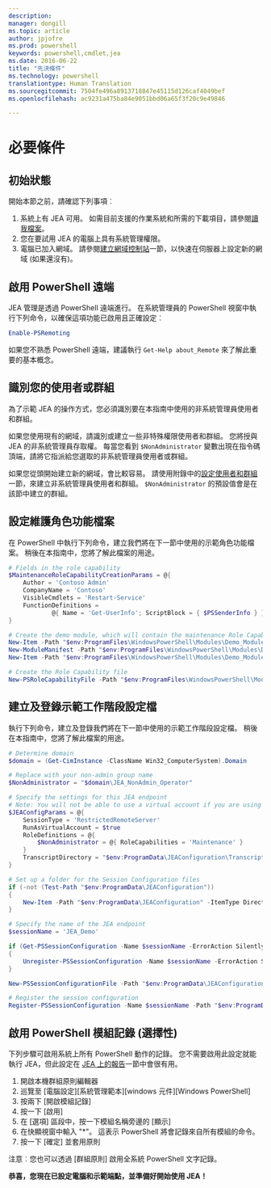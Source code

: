 ```yaml
---
description: 
manager: dongill
ms.topic: article
author: jpjofre
ms.prod: powershell
keywords: powershell,cmdlet,jea
ms.date: 2016-06-22
title: "先決條件"
ms.technology: powershell
translationtype: Human Translation
ms.sourcegitcommit: 7504fe496a8913718847e45115d126caf4049bef
ms.openlocfilehash: ac9231a475ba84e9051bbd06a65f3f20c9e49846

---
```


# 必要條件

## 初始狀態
開始本節之前，請確認下列事項︰

1. 系統上有 JEA 可用。 如需目前支援的作業系統和所需的下載項目，請參閱[讀我檔案](./README.md)。
2. 您在要試用 JEA 的電腦上具有系統管理權限。
3. 電腦已加入網域。
請參閱[建立網域控制站](#creating-a-domain-controller)一節，以快速在伺服器上設定新的網域 (如果還沒有)。

## 啟用 PowerShell 遠端
JEA 管理是透過 PowerShell 遠端進行。
在系統管理員的 PowerShell 視窗中執行下列命令，以確保這項功能已啟用且正確設定︰

```PowerShell
Enable-PSRemoting
```

如果您不熟悉 PowerShell 遠端，建議執行 `Get-Help about_Remote` 來了解此重要的基本概念。

## 識別您的使用者或群組
為了示範 JEA 的操作方式，您必須識別要在本指南中使用的非系統管理員使用者和群組。

如果您使用現有的網域，請識別或建立一些非特殊權限使用者和群組。
您將授與 JEA 的非系統管理員存取權。
每當您看到 `$NonAdministrator` 變數出現在指令碼頂端，請將它指派給您選取的非系統管理員使用者或群組。

如果您從頭開始建立新的網域，會比較容易。
請使用附錄中的[設定使用者和群組](creating-a-domain-controller.md#set-up-users-and-groups)一節，來建立非系統管理員使用者和群組。
`$NonAdministrator` 的預設值會是在該節中建立的群組。

## 設定維護角色功能檔案
在 PowerShell 中執行下列命令，建立我們將在下一節中使用的示範角色功能檔案。
稍後在本指南中，您將了解此檔案的用途。

```PowerShell
# Fields in the role capability
$MaintenanceRoleCapabilityCreationParams = @{
    Author = 'Contoso Admin'
    CompanyName = 'Contoso'
    VisibleCmdlets = 'Restart-Service'
    FunctionDefinitions =
            @{ Name = 'Get-UserInfo'; ScriptBlock = { $PSSenderInfo } }
}

# Create the demo module, which will contain the maintenance Role Capability File
New-Item -Path "$env:ProgramFiles\WindowsPowerShell\Modules\Demo_Module" -ItemType Directory
New-ModuleManifest -Path "$env:ProgramFiles\WindowsPowerShell\Modules\Demo_Module\Demo_Module.psd1"
New-Item -Path "$env:ProgramFiles\WindowsPowerShell\Modules\Demo_Module\RoleCapabilities" -ItemType Directory

# Create the Role Capability file
New-PSRoleCapabilityFile -Path "$env:ProgramFiles\WindowsPowerShell\Modules\Demo_Module\RoleCapabilities\Maintenance.psrc" @MaintenanceRoleCapabilityCreationParams
```

## 建立及登錄示範工作階段設定檔
執行下列命令，建立及登錄我們將在下一節中使用的示範工作階段設定檔。
稍後在本指南中，您將了解此檔案的用途。

```PowerShell
# Determine domain
$domain = (Get-CimInstance -ClassName Win32_ComputerSystem).Domain

# Replace with your non-admin group name
$NonAdministrator = "$domain\JEA_NonAdmin_Operator"

# Specify the settings for this JEA endpoint
# Note: You will not be able to use a virtual account if you are using WMF 5.0 on Windows 7 or Windows Server 2008 R2
$JEAConfigParams = @{
    SessionType = 'RestrictedRemoteServer'
    RunAsVirtualAccount = $true
    RoleDefinitions = @{
        $NonAdministrator = @{ RoleCapabilities = 'Maintenance' }
    }
    TranscriptDirectory = "$env:ProgramData\JEAConfiguration\Transcripts"
}

# Set up a folder for the Session Configuration files
if (-not (Test-Path "$env:ProgramData\JEAConfiguration"))
{
    New-Item -Path "$env:ProgramData\JEAConfiguration" -ItemType Directory
}

# Specify the name of the JEA endpoint
$sessionName = 'JEA_Demo'

if (Get-PSSessionConfiguration -Name $sessionName -ErrorAction SilentlyContinue)
{
    Unregister-PSSessionConfiguration -Name $sessionName -ErrorAction Stop
}

New-PSSessionConfigurationFile -Path "$env:ProgramData\JEAConfiguration\JEADemo.pssc" @JEAConfigParams

# Register the session configuration
Register-PSSessionConfiguration -Name $sessionName -Path "$env:ProgramData\JEAConfiguration\JEADemo.pssc"
```

## 啟用 PowerShell 模組記錄 (選擇性)
下列步驟可啟用系統上所有 PowerShell 動作的記錄。
您不需要啟用此設定就能執行 JEA，但此設定在 [JEA 上的報告](reporting-on-jea.md)一節中會很有用。

1. 開啟本機群組原則編輯器
2. 巡覽至 [電腦設定]\[系統管理範本]\[windows 元件]\[Windows PowerShell]
3. 按兩下 [開啟模組記錄]
4. 按一下 [啟用]
5. 在 [選項] 區段中，按一下模組名稱旁邊的 [顯示]
6. 在快顯視窗中輸入 "\*"。 這表示 PowerShell 將會記錄來自所有模組的命令。
7. 按一下 [確定] 並套用原則

注意︰您也可以透過 [群組原則] 啟用全系統 PowerShell 文字記錄。

**恭喜，您現在已設定電腦和示範端點，並準備好開始使用 JEA！**




<!--HONumber=Aug16_HO3-->


